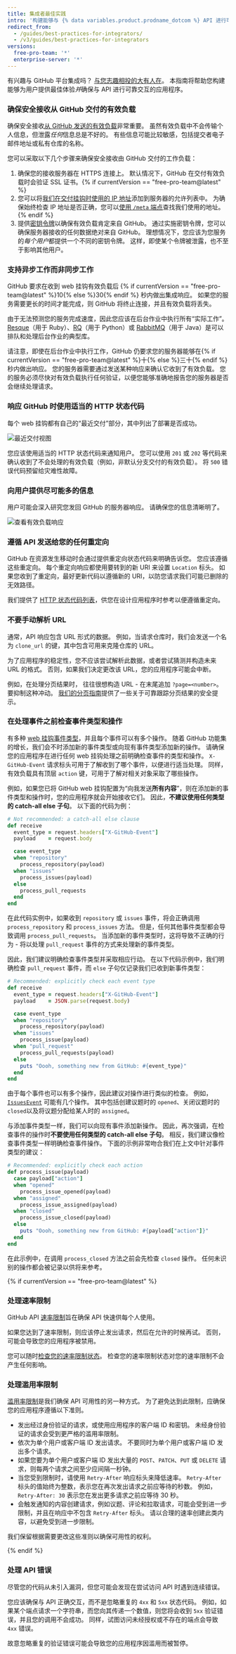 ```yaml
---
title: 集成者最佳实践
intro: '构建能够与 {% data variables.product.prodname_dotcom %} API 进行可靠交互并为用户提供最佳体验的应用程序。'
redirect_from:
  - /guides/best-practices-for-integrators/
  - /v3/guides/best-practices-for-integrators
versions:
  free-pro-team: '*'
  enterprise-server: '*'
---
```



有兴趣与 GitHub 平台集成吗？ [与您志趣相投的大有人在](https://github.com/integrations)。 本指南将帮助您构建能够为用户提供最佳体验*并*确保与 API 进行可靠交互的应用程序。

### 确保安全接收从 GitHub 交付的有效负载

确保安全接收[从 GitHub 发送的有效负载][event-types]非常重要。 虽然有效负载中不会传输个人信息，但泄露*任何*信息总是不好的。 有些信息可能比较敏感，包括提交者电子邮件地址或私有仓库的名称。

您可以采取以下几个步骤来确保安全接收由 GitHub 交付的工作负载：

1. 确保您的接收服务器在 HTTPS 连接上。 默认情况下，GitHub 在交付有效负载时会验证 SSL 证书。{% if currentVersion == "free-pro-team@latest" %}
1. 您可以将[我们在交付挂钩时使用的 IP 地址](/github/authenticating-to-github/about-githubs-ip-addresses)添加到服务器的允许列表中。 为确保始终检查 IP 地址是否正确，您可以[使用 `/meta` 端点](/v3/meta/#meta)查找我们使用的地址。{% endif %}
1. 提供[密钥令牌](/webhooks/securing/)以确保有效负载肯定来自 GitHub。 通过实施密钥令牌，您可以确保服务器接收的任何数据绝对来自 GitHub。 理想情况下，您应该为您服务的*每个用户*都提供一个不同的密钥令牌。 这样，即使某个令牌被泄露，也不至于影响其他用户。

### 支持异步工作而非同步工作

GitHub 要求在收到 web 挂钩有效负载后 {% if currentVersion == "free-pro-team@latest" %}10{% else %}30{% endif %} 秒内做出集成响应。 如果您的服务需要更长的时间才能完成，则 GitHub 将终止连接，并且有效负载将丢失。

由于无法预测您的服务完成速度，因此您应该在后台作业中执行所有“实际工作”。 [Resque](https://github.com/resque/resque/)（用于 Ruby）、[RQ](http://python-rq.org/)（用于 Python）或 [RabbitMQ](http://www.rabbitmq.com/)（用于 Java）是可以排队和处理后台作业的典型库。

请注意，即使在后台作业中执行工作，GitHub 仍要求您的服务器能够在{% if currentVersion == "free-pro-team@latest" %}十{% else %}三十{% endif %}秒内做出响应。 您的服务器需要通过发送某种响应来确认它收到了有效负载。 您的服务必须尽快对有效负载执行任何验证，以便您能够准确地报告您的服务器是否会继续处理请求。

### 响应 GitHub 时使用适当的 HTTP 状态代码

每个 web 挂钩都有自己的“最近交付”部分，其中列出了部署是否成功。

![最近交付视图](/assets/images/webhooks_recent_deliveries.png)

您应该使用适当的 HTTP 状态代码来通知用户。 您可以使用 `201` 或 `202` 等代码来确认收到了不会处理的有效负载（例如，非默认分支交付的有效负载）。 将 `500` 错误代码预留给灾难性故障。

### 向用户提供尽可能多的信息

用户可能会深入研究您发回 GitHub 的服务器响应。 请确保您的信息清晰明了。

![查看有效负载响应](/assets/images/payload_response_tab.png)

### 遵循 API 发送给您的任何重定向

GitHub 在资源发生移动时会通过提供重定向状态代码来明确告诉您。 您应该遵循这些重定向。 每个重定向响应都使用要转到的新 URI 来设置 `Location` 标头。 如果您收到了重定向，最好更新代码以遵循新的 URI，以防您请求我们可能已删除的无效路径。

我们提供了 [HTTP 状态代码列表](/v3/#http-redirects)，供您在设计应用程序时参考以便遵循重定向。

### 不要手动解析 URL

通常，API 响应包含 URL 形式的数据。 例如，当请求仓库时，我们会发送一个名为 `clone_url` 的键，其中包含可用来克隆仓库的 URL。

为了应用程序的稳定性，您不应该尝试解析此数据，或者尝试猜测并构造未来 URL 的格式。 否则，如果我们决定更改该 URL，您的应用程序可能会中断。

例如，在处理分页结果时， 往往很想构造 URL - 在末尾追加 `?page=<number>`。 要抑制这种冲动。 [我们的分页指南](/guides/traversing-with-pagination)提供了一些关于可靠跟踪分页结果的安全提示。

### 在处理事件之前检查事件类型和操作

有多种 [web 挂钩事件类型][event-types]，并且每个事件可以有多个操作。 随着 GitHub 功能集的增长，我们会不时添加新的事件类型或向现有事件类型添加新的操作。 请确保您的应用程序在进行任何 web 挂钩处理之前明确检查事件的类型和操作。 `X-GitHub-Event` 请求标头可用于了解收到了哪个事件，以便进行适当处理。 同样，有效负载具有顶层 `action` 键，可用于了解对相关对象采取了哪些操作。

例如，如果您已将 GitHub web 挂钩配置为“向我发送**所有内容**”，则在添加新的事件类型和操作时，您的应用程序就会开始接收它们。 因此，**不建议使用任何类型的 catch-all else 子句**。 以下面的代码为例：

```ruby
# Not recommended: a catch-all else clause
def receive
  event_type = request.headers["X-GitHub-Event"]
  payload    = request.body

  case event_type
  when "repository"
    process_repository(payload)
  when "issues"
    process_issues(payload)
  else
    process_pull_requests
  end
end
```

在此代码实例中，如果收到 `repository` 或 `issues` 事件，将会正确调用 `process_repository` 和 `process_issues` 方法。 但是，任何其他事件类型都会导致调用 `process_pull_requests`。 当添加新的事件类型时，这将导致不正确的行为 - 将以处理 `pull_request` 事件的方式来处理新的事件类型。

因此，我们建议明确检查事件类型并采取相应行动。 在以下代码示例中，我们明确检查 `pull_request` 事件，而 `else` 子句仅记录我们已收到新事件类型：

```ruby
# Recommended: explicitly check each event type
def receive
  event_type = request.headers["X-GitHub-Event"]
  payload    = JSON.parse(request.body)

  case event_type
  when "repository"
    process_repository(payload)
  when "issues"
    process_issue(payload)
  when "pull_request"
    process_pull_requests(payload)
  else
    puts "Oooh, something new from GitHub: #{event_type}"
  end
end
```

由于每个事件也可以有多个操作，因此建议对操作进行类似的检查。 例如，[`IssuesEvent`](/webhooks/event-payloads/#issues) 可能有几个操作。 其中包括创建议题时的 `opened`、关闭议题时的 `closed`以及将议题分配给某人时的 `assigned`。

与添加事件类型一样，我们可以向现有事件添加新操作。 因此，再次强调，在检查事件的操作时**不要使用任何类型的 catch-all else 子句**。 相反，我们建议像检查事件类型一样明确检查事件操作。 下面的示例非常吻合我们在上文中针对事件类型的建议：

```ruby
# Recommended: explicitly check each action
def process_issue(payload)
  case payload["action"]
  when "opened"
    process_issue_opened(payload)
  when "assigned"
    process_issue_assigned(payload)
  when "closed"
    process_issue_closed(payload)
  else
    puts "Oooh, something new from GitHub: #{payload["action"]}"
  end
end
```

在此示例中，在调用 `process_closed` 方法之前会先检查 `closed` 操作。 任何未识别的操作都会被记录以供将来参考。

{% if currentVersion == "free-pro-team@latest" %}

### 处理速率限制

GitHub API [速率限制](/rest/overview/resources-in-the-rest-api#rate-limiting)旨在确保 API 快速供每个人使用。

如果您达到了速率限制，则应该停止发出请求，然后在允许的时候再试。 否则，可能会导致您的应用程序被禁用。

您可以随时[检查您的速率限制状态](/rest/reference/rate-limit)。 检查您的速率限制状态对您的速率限制不会产生任何影响。

### 处理滥用率限制

[滥用率限制](/rest/overview/resources-in-the-rest-api#abuse-rate-limits)是我们确保 API 可用性的另一种方式。 为了避免达到此限制，应确保您的应用程序遵循以下准则。

* 发出经过身份验证的请求，或使用应用程序的客户端 ID 和密钥。 未经身份验证的请求会受到更严格的滥用率限制。
* 依次为单个用户或客户端 ID 发出请求。 不要同时为单个用户或客户端 ID 发出多个请求。
* 如果您要为单个用户或客户端 ID 发出大量的 `POST`、`PATCH`、`PUT` 或 `DELETE` 请求，则每两个请求之间至少应间隔一秒钟。
* 当您受到限制时，请使用 `Retry-After` 响应标头来降低速率。 `Retry-After` 标头的值始终为整数，表示您在再次发出请求之前应等待的秒数。 例如，`Retry-After: 30` 表示您在发出更多请求之前应等待 30 秒。
* 会触发通知的内容创建请求，例如议题、评论和拉取请求，可能会受到进一步限制，并且在响应中不包含 `Retry-After` 标头。 请以合理的速率创建此类内容，以避免受到进一步限制。

我们保留根据需要更改这些准则以确保可用性的权利。

{% endif %}

### 处理 API 错误

尽管您的代码从未引入漏洞，但您可能会发现在尝试访问 API 时遇到连续错误。

您应该确保与 API 正确交互，而不是忽略重复的 `4xx` 和 `5xx` 状态代码。 例如，如果某个端点请求一个字符串，而您向其传递一个数值，则您将会收到 `5xx` 验证错误，并且您的调用不会成功。 同样，试图访问未经授权或不存在的端点会导致 `4xx` 错误。

故意忽略重复的验证错误可能会导致您的应用程序因滥用而被暂停。

[event-types]: /webhooks/event-payloads

[event-types]: /webhooks/event-payloads
